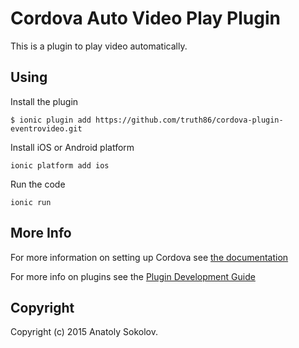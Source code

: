 # Cordova Auto Video Play Plugin

This is a plugin to play video automatically.

## Using
Install the plugin

    $ ionic plugin add https://github.com/truth86/cordova-plugin-eventrovideo.git
    

Install iOS or Android platform

    ionic platform add ios
    
Run the code

    ionic run 

## More Info

For more information on setting up Cordova see [the documentation](http://cordova.apache.org/docs/en/4.0.0/guide_cli_index.md.html#The%20Command-Line%20Interface)

For more info on plugins see the [Plugin Development Guide](http://cordova.apache.org/docs/en/4.0.0/guide_hybrid_plugins_index.md.html#Plugin%20Development%20Guide)

Copyright
---------

Copyright (c) 2015 Anatoly Sokolov.
